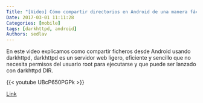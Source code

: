 ```yaml
---
Title: "[Video] Cómo compartir directorios en Android de una manera fácil y sencilla"
Date: 2017-03-01 11:11:28
Categories: [mobile]
tags: [darkhttpd, android]
Authors: sedlav
---
```


En este video explicamos como compartir ficheros desde Android usando darkhttpd, darkhttpd es un servidor web ligero, eficiente y sencillo que no necesita permisos del usuario root para ejecutarse y que puede ser lanzado con darkhttpd DIR.

{{< youtube UBcP650PGPk >}}

[Link](https://www.youtube.com/watch?v=UBcP650PGPk)
